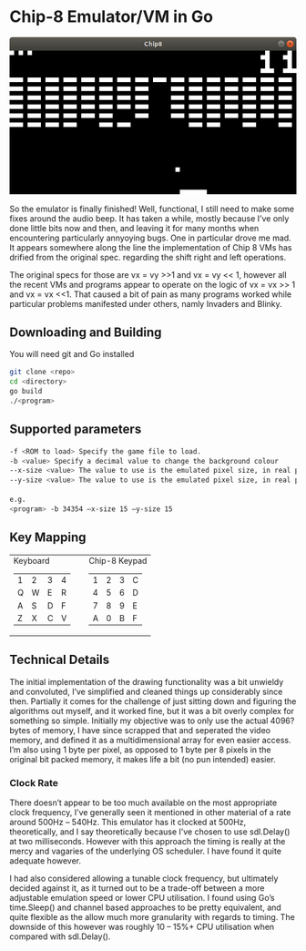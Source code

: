 # Chip-8 Emulator/VM in Go

![Pong](/doc/images/chip8emu-1.png)

So the emulator is finally finished! Well, functional, I still need to make some fixes around the audio beep. 
It has taken a while, mostly because I’ve only done little bits now and then, and leaving it for many months when encountering particularly annyoying bugs. One in particular drove
me mad. It appears somewhere along the line the implementation of Chip 8 VMs has drified from
the original spec. regarding the shift right and left operations.

The original specs for those are vx = vy >>1 and vx = vy << 1, however all the recent VMs and
programs appear to operate on the logic of vx = vx >> 1 and vx = vx <<1.
That caused a bit of pain as many programs worked while particular problems manifested under
others, namly Invaders and Blinky.

## Downloading and Building
You will need git and Go installed

````bash
git clone <repo>
cd <directory>
go build
./<program>
````

## Supported parameters
```bash
-f <ROM to load> Specify the game file to load.
-b <value> Specify a decimal value to change the background colour
--x-size <value> The value to use is the emulated pixel size, in real pixels. Defaults to 10.
--y-size <value> The value to use is the emulated pixel size, in real pixels. Defaults to 10.

e.g.
<program> -b 34354 –x-size 15 –y-size 15
```

## Key Mapping
<table border="0">
<tr>
<td>

<table>
<tr> Keyboard
  <td> 1 </td>
  <td> 2 </td>
  <td> 3 </td>
  <td> 4 </td>
</tr>
<tr>  
  <td> Q </td>
  <td> W </td>
  <td> E </td>
  <td> R </td>
</tr>
<tr>
  <td> A </td>
  <td> S </td>
  <td> D </td>
  <td> F </td>
</tr>
<tr>
  <td> Z </td>
  <td> X </td>
  <td> C </td>
  <td> V </td>
</tr>

</table>
</td>

<td>
&nbsp
</td>

<td>
<table>
<tr> Chip-8 Keypad
  <td> 1 </td>
  <td> 2 </td>
  <td> 3 </td>
  <td> C </td>
</tr>
<tr>  
  <td> 4 </td>
  <td> 5 </td>
  <td> 6 </td>
  <td> D </td>
</tr>
<tr>
  <td> 7 </td>
  <td> 8 </td>
  <td> 9 </td>
  <td> E </td>
</tr>
<tr>
  <td> A </td>
  <td> 0 </td>
  <td> B </td>
  <td> F </td>
</tr>


</table>
</td>
</tr>
</table>


## Technical Details

The initial implementation of the drawing functionality was a bit unwieldy and convoluted, I’ve
simplified and cleaned things up considerably since then. Partially it comes for the challenge of just
sitting down and figuring the algorithms out myself, and it worked fine, but it was a bit overly
complex for something so simple. Initially my objective was to only use the actual 4096? bytes of
memory, I have since scrapped that and seperated the video memory, and defined it as a
multidimensional array for even easier access. I’m also using 1 byte per pixel, as opposed to 1 byte 
per 8 pixels in the original bit packed memory, it makes life a bit (no pun intended) easier.

### Clock Rate

There doesn’t appear to be too much available on the most appropriate clock frequency, I’ve generally seen it 
mentioned in other material of a rate around 500Hz – 540Hz. This emulator has it clocked at 500Hz, theoretically, and I say theoretically because I’ve chosen to use sdl.Delay() at two milliseconds. However with this approach the timing is really at the mercy and vagaries of the underlying OS scheduler. I have found it quite adequate however.
  
I had also considered allowing a tunable clock frequency, but ultimately decided against it, as it
turned out to be a trade-off between a more adjustable emulation speed or lower CPU utilisation.
I found using Go’s time.Sleep() and channel based approaches to be pretty equivalent, and quite
flexible as the allow much more granularity with regards to timing. The downside of this however
was roughly 10 – 15%+ CPU utilisation when compared with sdl.Delay().
